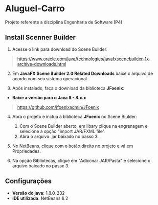 # Aluguel-Carro
Projeto referente a disciplina Engenharia de Software (P4)

## Install Scenner Builder

1. Acesse o link para download do Scene Builder: 
>https://www.oracle.com/java/technologies/javafxscenebuilder-1x-archive-downloads.html

2. Em **JavaFX Scene Builder 2.0 Related Downloads** baixe o arquivo de acordo com seu sistema operacional.

3. Após instalado, faça o download da biblioteca **JFoenix**:
* **Baixe a versão para o Java 8 - 8.x.x**
>https://github.com/jfoenixadmin/JFoenix

4. Abra o projeto e inclua a biblioteca **JFoenix** no Scene Biulder:
    1. Com o Scene Builder aberto, em libary clique na engrenagem e selecione a opção "import JAR/FXML file".
    2. Abra o arquivo .jar baixado no passo 3.

5. No NetBeans, clique com o botão direito no projeto e vá em Propriedades.
6. Na opção Bibliotecas, clique em "Adiconar JAR/Pasta" e selecione o arquivo baixado no passo 3.

## Configurações
* **Versão do java:** 1.8.0_232
* **IDE utilizada:** NetBeans 8.2
